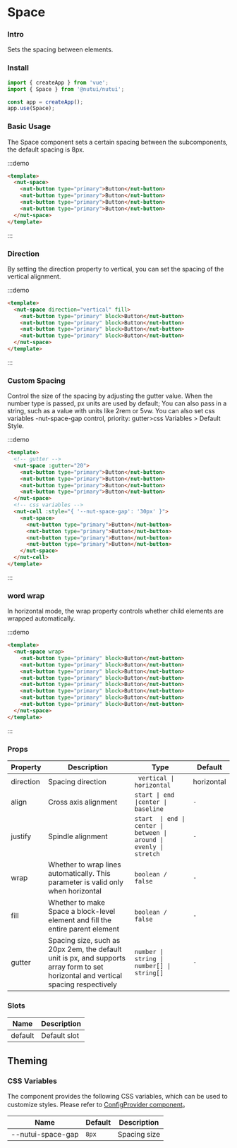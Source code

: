 # Space

### Intro

Sets the spacing between elements.

### Install

```javascript
import { createApp } from 'vue';
import { Space } from '@nutui/nutui';

const app = createApp();
app.use(Space);
```

### Basic Usage

The Space component sets a certain spacing between the subcomponents, the default spacing is 8px.

:::demo

```html
<template>
  <nut-space>
    <nut-button type="primary">Button</nut-button>
    <nut-button type="primary">Button</nut-button>
    <nut-button type="primary">Button</nut-button>
    <nut-button type="primary">Button</nut-button>
  </nut-space>
</template>
```

:::

### Direction

By setting the direction property to vertical, you can set the spacing of the vertical alignment.

:::demo

```html
<template>
  <nut-space direction="vertical" fill>
    <nut-button type="primary" block>Button</nut-button>
    <nut-button type="primary" block>Button</nut-button>
    <nut-button type="primary" block>Button</nut-button>
    <nut-button type="primary" block>Button</nut-button>
  </nut-space>
</template>
```

:::

### Custom Spacing

Control the size of the spacing by adjusting the gutter value. When the number type is passed, px units are used by default; You can also pass in a string, such as a value with units like 2rem or 5vw.
You can also set css variables -nut-space-gap control, priority: gutter>css Variables > Default Style.

:::demo

```html
<template>
  <!-- gutter -->
  <nut-space :gutter="20">
    <nut-button type="primary">Button</nut-button>
    <nut-button type="primary">Button</nut-button>
    <nut-button type="primary">Button</nut-button>
    <nut-button type="primary">Button</nut-button>
  </nut-space>
  <!-- css variables -->
  <nut-cell :style="{ '--nut-space-gap': '30px' }">
    <nut-space>
      <nut-button type="primary">Button</nut-button>
      <nut-button type="primary">Button</nut-button>
      <nut-button type="primary">Button</nut-button>
      <nut-button type="primary">Button</nut-button>
    </nut-space>
  </nut-cell>
</template>
```

:::

### word wrap

In horizontal mode, the wrap property controls whether child elements are wrapped automatically.

:::demo

```html
<template>
  <nut-space wrap>
    <nut-button type="primary" block>Button</nut-button>
    <nut-button type="primary" block>Button</nut-button>
    <nut-button type="primary" block>Button</nut-button>
    <nut-button type="primary" block>Button</nut-button>
    <nut-button type="primary" block>Button</nut-button>
    <nut-button type="primary" block>Button</nut-button>
    <nut-button type="primary" block>Button</nut-button>
    <nut-button type="primary" block>Button</nut-button>
  </nut-space>
</template>
```

:::

### Props

| Property | Description | Type | Default |
| --- | --- | --- | --- |
| direction | Spacing direction | ` vertical \|   horizontal` | horizontal |
| align | Cross axis alignment | `start \| end \|center \| baseline` | `-` |
| justify | Spindle alignment | `start  \| end \| center \| between \| around \| evenly \| stretch` | `-` |
| wrap | Whether to wrap lines automatically. This parameter is valid only when horizontal | `boolean / false` | `-` |
| fill | Whether to make Space a block-level element and fill the entire parent element | `boolean / false` | `-` |
| gutter | Spacing size, such as 20px 2em, the default unit is px, and supports array form to set horizontal and vertical spacing respectively | `number \| string \| number[] \| string[]` | `-` |

### Slots

| Name | Description |
| --- | --- |
| default | Default slot |

## Theming

### CSS Variables

The component provides the following CSS variables, which can be used to customize styles. Please refer
to [ConfigProvider component](#/zh-CN/component/configprovider)。

| Name | Default | Description |
| --- | --- | --- |
| \--nutui-space-gap | `8px` | Spacing size |
